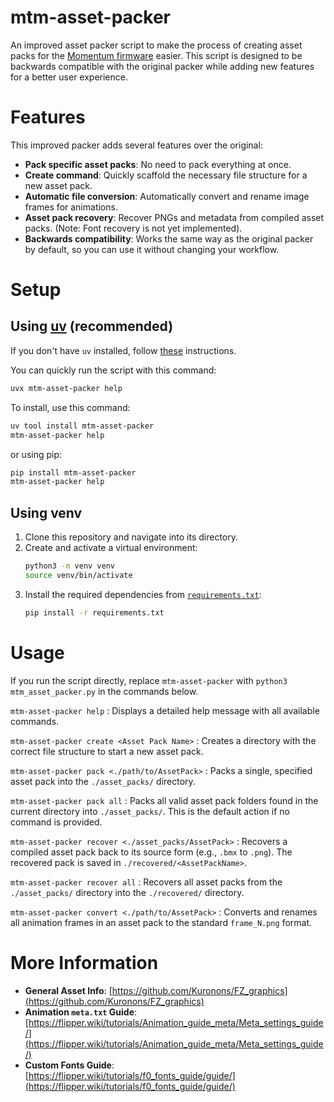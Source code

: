 # mtm-asset-packer

An improved asset packer script to make the process of creating asset packs for the [Momentum firmware](https://momentum-fw.dev/) easier. This script is designed to be backwards compatible with the original packer while adding new features for a better user experience.

# Features

This improved packer adds several features over the original:

-   **Pack specific asset packs**: No need to pack everything at once.
-   **Create command**: Quickly scaffold the necessary file structure for a new asset pack.
-   **Automatic file conversion**: Automatically convert and rename image frames for animations.
-   **Asset pack recovery**: Recover PNGs and metadata from compiled asset packs. (Note: Font recovery is not yet implemented).
-   **Backwards compatibility**: Works the same way as the original packer by default, so you can use it without changing your workflow.

# Setup

## Using [uv](https://docs.astral.sh/uv/) (recommended)

If you don't have `uv` installed, follow [these](https://docs.astral.sh/uv/getting-started/installation/) instructions.

You can quickly run the script with this command:
```sh
uvx mtm-asset-packer help
```

To install, use this command:
```sh
uv tool install mtm-asset-packer
mtm-asset-packer help
```

or using pip:
```sh
pip install mtm-asset-packer
mtm-asset-packer help
```

## Using venv

1.  Clone this repository and navigate into its directory.
2.  Create and activate a virtual environment:
    ```sh
    python3 -m venv venv
    source venv/bin/activate
    ```
3.  Install the required dependencies from [`requirements.txt`](requirements.txt):
    ```sh
    pip install -r requirements.txt
    ```


# Usage

If you run the script directly, replace `mtm-asset-packer` with `python3 mtm_asset_packer.py` in the commands below.

`mtm-asset-packer help`
: Displays a detailed help message with all available commands.

`mtm-asset-packer create <Asset Pack Name>`
: Creates a directory with the correct file structure to start a new asset pack.

`mtm-asset-packer pack <./path/to/AssetPack>`
: Packs a single, specified asset pack into the `./asset_packs/` directory.

`mtm-asset-packer pack all`
: Packs all valid asset pack folders found in the current directory into `./asset_packs/`. This is the default action if no command is provided.

`mtm-asset-packer recover <./asset_packs/AssetPack>`
: Recovers a compiled asset pack back to its source form (e.g., `.bmx` to `.png`). The recovered pack is saved in `./recovered/<AssetPackName>`.

`mtm-asset-packer recover all`
: Recovers all asset packs from the `./asset_packs/` directory into the `./recovered/` directory.

`mtm-asset-packer convert <./path/to/AssetPack>`
: Converts and renames all animation frames in an asset pack to the standard `frame_N.png` format.

# More Information

-   **General Asset Info**: [https://github.com/Kuronons/FZ_graphics](https://github.com/Kuronons/FZ_graphics)
-   **Animation `meta.txt` Guide**: [https://flipper.wiki/tutorials/Animation_guide_meta/Meta_settings_guide/](https://flipper.wiki/tutorials/Animation_guide_meta/Meta_settings_guide/)
-   **Custom Fonts Guide**: [https://flipper.wiki/tutorials/f0_fonts_guide/guide/](https://flipper.wiki/tutorials/f0_fonts_guide/guide/)
